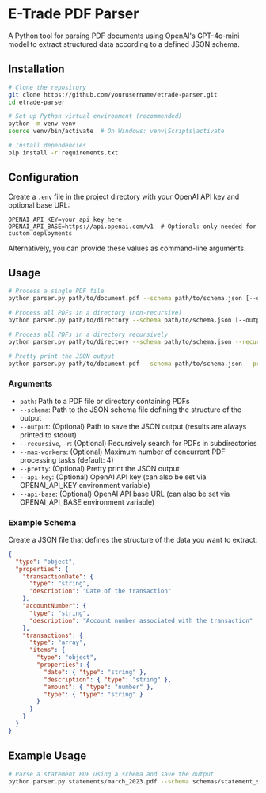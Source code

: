 # E-Trade PDF Parser

A Python tool for parsing PDF documents using OpenAI's GPT-4o-mini model to extract structured data according to a defined JSON schema.

## Installation

```bash
# Clone the repository
git clone https://github.com/yourusername/etrade-parser.git
cd etrade-parser

# Set up Python virtual environment (recommended)
python -m venv venv
source venv/bin/activate  # On Windows: venv\Scripts\activate

# Install dependencies
pip install -r requirements.txt
```

## Configuration

Create a `.env` file in the project directory with your OpenAI API key and optional base URL:

```
OPENAI_API_KEY=your_api_key_here
OPENAI_API_BASE=https://api.openai.com/v1  # Optional: only needed for custom deployments
```

Alternatively, you can provide these values as command-line arguments.

## Usage

```bash
# Process a single PDF file
python parser.py path/to/document.pdf --schema path/to/schema.json [--output output.json]

# Process all PDFs in a directory (non-recursive)
python parser.py path/to/directory --schema path/to/schema.json [--output output.json]

# Process all PDFs in a directory recursively
python parser.py path/to/directory --schema path/to/schema.json --recursive [--output output.json]

# Pretty print the JSON output
python parser.py path/to/document.pdf --schema path/to/schema.json --pretty
```

### Arguments

- `path`: Path to a PDF file or directory containing PDFs
- `--schema`: Path to the JSON schema file defining the structure of the output
- `--output`: (Optional) Path to save the JSON output (results are always printed to stdout)
- `--recursive`, `-r`: (Optional) Recursively search for PDFs in subdirectories
- `--max-workers`: (Optional) Maximum number of concurrent PDF processing tasks (default: 4)
- `--pretty`: (Optional) Pretty print the JSON output
- `--api-key`: (Optional) OpenAI API key (can also be set via OPENAI_API_KEY environment variable)
- `--api-base`: (Optional) OpenAI API base URL (can also be set via OPENAI_API_BASE environment variable)

### Example Schema

Create a JSON file that defines the structure of the data you want to extract:

```json
{
  "type": "object",
  "properties": {
    "transactionDate": {
      "type": "string",
      "description": "Date of the transaction"
    },
    "accountNumber": {
      "type": "string",
      "description": "Account number associated with the transaction"
    },
    "transactions": {
      "type": "array",
      "items": {
        "type": "object",
        "properties": {
          "date": { "type": "string" },
          "description": { "type": "string" },
          "amount": { "type": "number" },
          "type": { "type": "string" }
        }
      }
    }
  }
}
```

## Example Usage

```bash
# Parse a statement PDF using a schema and save the output
python parser.py statements/march_2023.pdf --schema schemas/statement_schema.json --output parsed_statement.json
```